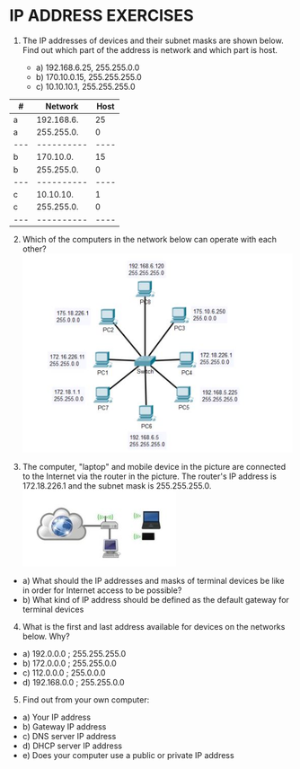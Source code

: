 # IP ADDRESS EXERCISES

1. The IP addresses of devices and their subnet masks are shown below. Find out which part of
   the address is network and which part is host.

   - a) 192.168.6.25, 255.255.0.0
   - b) 170.10.0.15, 255.255.255.0
   - c) 10.10.10.1, 255.255.255.0

| #   | Network    | Host |
| --- | ---------- | ---- |
| a   | 192.168.6. | 25   |
| a   | 255.255.0. | 0    |
| --- | ---------- | ---- |
| b   | 170.10.0.  | 15   |
| b   | 255.255.0. | 0    |
| --- | ---------- | ---- |
| c   | 10.10.10.  | 1    |
| c   | 255.255.0. | 0    |
| --- | ---------- | ---- |

2. Which of the computers in the network below can operate with each other?
   ![](Images/image1.JPG)

3. The computer, "laptop" and mobile device in the picture are connected to the Internet via the router in the picture. The router's IP address is 172.18.226.1 and the subnet mask is 255.255.255.0.
   ![](Images/image2.JPG)

- a) What should the IP addresses and masks of terminal devices be like in order for Internet access to be possible?
- b) What kind of IP address should be defined as the default gateway for terminal devices

4. What is the first and last address available for devices on the networks below. Why?

- a) 192.0.0.0 ; 255.255.255.0
- b) 172.0.0.0 ; 255.255.0.0
- c) 112.0.0.0 ; 255.0.0.0
- d) 192.168.0.0 ; 255.255.0.0

5. Find out from your own computer:

- a) Your IP address
- b) Gateway IP address
- c) DNS server IP address
- d) DHCP server IP address
- e) Does your computer use a public or private IP address
